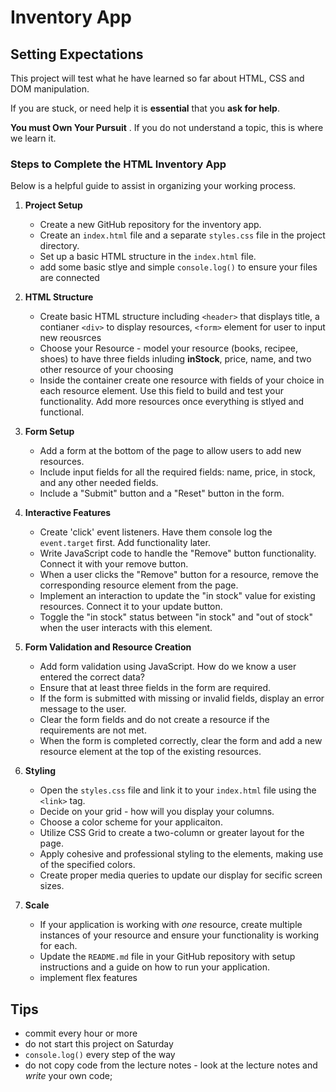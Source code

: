 # Inventory App

## Setting Expectations
This project will test what he have learned so far about HTML, CSS and DOM manipulation.  

If you are stuck, or need help it is __essential__ that you __ask for help__.  

__You must Own Your Pursuit__ .  If you do not understand a topic, this is where we learn it.






### Steps to Complete the HTML Inventory App

Below is a helpful guide to assist in organizing your working process.


1. **Project Setup**
   - Create a new GitHub repository for the inventory app.
   - Create an `index.html` file and a separate `styles.css` file in the project directory.
   - Set up a basic HTML structure in the `index.html` file.
   - add some basic stlye and simple `console.log()` to ensure your files are connected

2. **HTML Structure**
   - Create basic HTML structure including `<header>` that displays title, a contianer `<div>` to display resources, `<form>` element for user to input new reousrces  
   - Choose your Resource - model your resource (books, recipee, shoes) to have three fields inluding __inStock__, price, name, and two other resource of your choosing 
   - Inside the container create one resource with fields of your choice in each resource element.  Use this field to build and test your functionality.  Add more resources once everything is stlyed and functional.

3. **Form Setup**
   - Add a form at the bottom of the page to allow users to add new resources.
   - Include input fields for all the required fields: name, price, in stock, and any other needed fields.
   - Include a "Submit" button and a "Reset" button in the form.

4. **Interactive Features**
   - Create 'click' event listeners.  Have them console log the `event.target` first.  Add functionality later.
   - Write JavaScript code to handle the "Remove" button functionality. Connect it with your remove button.
   - When a user clicks the "Remove" button for a resource, remove the corresponding resource element from the page.
   - Implement an interaction to update the "in stock" value for existing resources.  Connect it to your update button.
   - Toggle the "in stock" status between "in stock" and "out of stock" when the user interacts with this element.

5. **Form Validation and Resource Creation**
   - Add form validation using JavaScript.  How do we know a user entered the correct data?
   - Ensure that at least three fields in the form are required.
   - If the form is submitted with missing or invalid fields, display an error message to the user.
   - Clear the form fields and do not create a resource if the requirements are not met.
   - When the form is completed correctly, clear the form and add a new resource element at the top of the existing resources.

6. **Styling**
   - Open the `styles.css` file and link it to your `index.html` file using the `<link>` tag.
   - Decide on your grid - how will you display your columns.
   - Choose a color scheme for your applicaiton. 
   - Utilize CSS Grid to create a two-column or greater layout for the page.
   - Apply cohesive and professional styling to the elements, making use of the specified colors.
   - Create proper media queries to update our display for secific screen sizes.
   

7. **Scale**
   -  If your application is working with _one_ resource, create multiple instances of your resource and ensure your functionality is working for each.
   - Update the `README.md` file in your GitHub repository with setup instructions and a guide on how to run your application.
   - implement flex features



## Tips 
- commit every hour or more
- do not start this project on Saturday
- `console.log()` every step of the way
- do not copy code from the lecture notes - look at the lecture notes and _write_ your own code;








